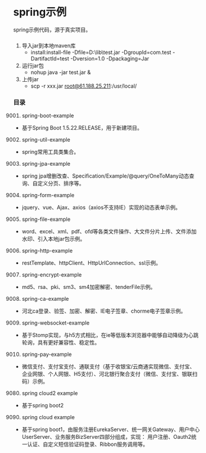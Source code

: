 # spring示例
spring示例代码，源于真实项目。

### 
1. 导入jar到本地maven库
   * install:install-file -Dfile=D:\lib\test.jar -DgroupId=com.test -DartifactId=test -Dversion=1.0 -Dpackaging=Jar
2. 运行jar包
   * nohup java -jar test.jar &
3. 上传jar
   * scp -r xxx.jar root@61.188.25.211:/usr/local/

### 目录
9001. spring-boot-example
   * 基于Spring Boot 1.5.22.RELEASE，用于新建项目。
9002. spring-util-example
   * spring常用工具类集合。 
9003. spring-jpa-example
   * spring jpa增删改查、Specification/Example/@query/OneToMany动态查询、自定义分页、排序等。
9004. spring-form-example
   * jquery、vue、Ajax、axios（axios不支持IE）实现的动态表单示例。
9005. spring-file-example
   * word、excel、xml、pdf、ofd等各类文件操作、大文件分片上传、文件添加水印、引入本地jar包示例。
9006. spring-http-example
   * restTemplate、httpClient、HttpUrlConnection、ssl示例。
9007. spring-encrypt-example
   * md5、rsa、pki、sm3、sm4加密解密、tenderFile示例。
9008. spring-ca-example
   * 河北ca登录、验签、加密、解密、IE电子签章、chorme电子签章示例。
9009. spring-websocket-example
   * 基于Stomp实现，与h5方式相比，在ie等低版本浏览器中能够自动降级为心跳轮询，具有更好兼容性、稳定性。
9010. spring-pay-example
   * 微信支付、支付宝支付、通联支付（基于收银宝/云商通实现微信、支付宝、企业网银、个人网银、H5支付）、河北银行聚合支付（微信、支付宝、银联扫码）示例。



9080. spring cloud2 example
   * 基于spring boot2

9090. spring cloud example
   * 基于spring boot1，由服务注册EurekaServer、统一网关Gateway、用户中心UserServer、业务服务BizServer四部分组成，实现：
用户注册、Oauth2统一认证、自定义短信验证码登录、Ribbon服务调用等。
